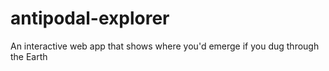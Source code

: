 # antipodal-explorer
An interactive web app that shows where you'd emerge if you dug through the Earth
